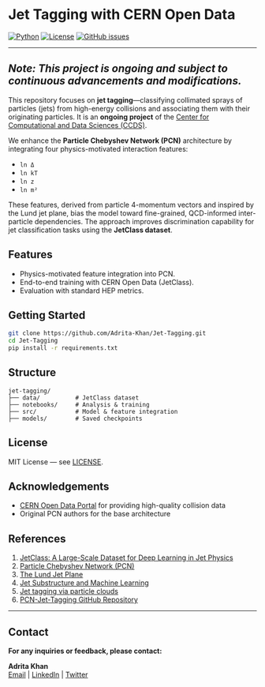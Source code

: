 # Jet Tagging with CERN Open Data

[![Python](https://img.shields.io/badge/Python-3.8+-blue.svg)](https://python.org)
[![License](https://img.shields.io/badge/License-MIT-yellow.svg)](LICENSE)
[![GitHub issues](https://img.shields.io/github/issues/Adrita-Khan/Jet-Tagging)](https://github.com/Adrita-Khan/Jet-Tagging/issues)

----
*Note: This project is ongoing and subject to continuous advancements and modifications.*
----

This repository focuses on **jet tagging**—classifying collimated sprays of particles (jets) from high-energy collisions and associating them with their originating particles. It is an **ongoing project** of the [Center for Computational and Data Sciences (CCDS)](https://ccds.ai/).

We enhance the **Particle Chebyshev Network (PCN)** architecture by integrating four physics-motivated interaction features:

- `ln Δ`
- `ln kT`
- `ln z`
- `ln m²`

These features, derived from particle 4-momentum vectors and inspired by the Lund jet plane, bias the model toward fine-grained, QCD-informed inter-particle dependencies. The approach improves discrimination capability for jet classification tasks using the **JetClass dataset**.

## Features
- Physics-motivated feature integration into PCN.
- End-to-end training with CERN Open Data (JetClass).
- Evaluation with standard HEP metrics.

## Getting Started
```bash
git clone https://github.com/Adrita-Khan/Jet-Tagging.git
cd Jet-Tagging
pip install -r requirements.txt
````





## Structure

```
jet-tagging/
├── data/          # JetClass dataset
├── notebooks/     # Analysis & training
├── src/           # Model & feature integration
├── models/        # Saved checkpoints
```

## License

MIT License — see [LICENSE](LICENSE).

## Acknowledgements

- [CERN Open Data Portal](http://opendata.cern.ch/) for providing high-quality collision data
- Original PCN authors for the base architecture

## References

1. [JetClass: A Large-Scale Dataset for Deep Learning in Jet Physics](https://link.springer.com/article/10.1007/JHEP07(2024)247)
2. [Particle Chebyshev Network (PCN)](https://proceedings.mlr.press/v162/qu22b.html)  
3. [The Lund Jet Plane](https://link.springer.com/article/10.1007/JHEP12(2018)064)
4. [Jet Substructure and Machine Learning](https://iopscience.iop.org/article/10.1088/1674-1137/ad7f3d/meta)
5. [Jet tagging via particle clouds](https://journals.aps.org/prd/abstract/10.1103/PhysRevD.101.056019)
6. [PCN-Jet-Tagging GitHub Repository](https://github.com/YVSemlani/PCN-Jet-Tagging)


---


## Contact

**For any inquiries or feedback, please contact:**

**Adrita Khan**  
[Email](mailto:adrita.khan.official@gmail.com) | [LinkedIn](https://www.linkedin.com/in/adrita-khan) | [Twitter](https://x.com/Adrita_)


